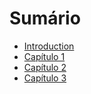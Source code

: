 # Sumário

* [Introduction](README.md)
* [Capítulo 1](chapter1.md)
* [Capítulo 2](/chapter2.md)
* [Capítulo 3](/chapter3.md) 



